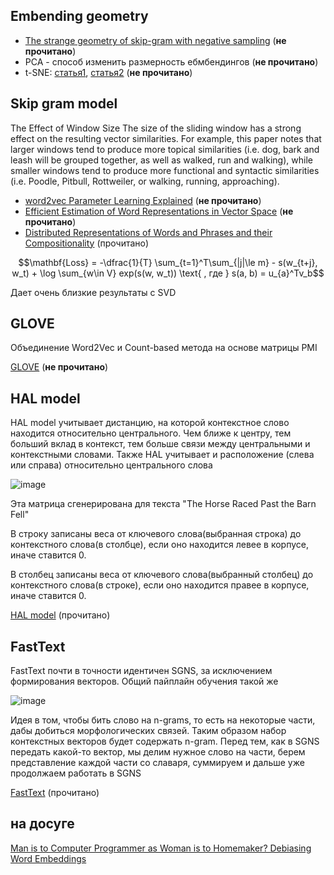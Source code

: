 ## Embending geometry

* [The strange geometry of skip-gram with negative sampling](https://aclanthology.org/D17-1308.pdf) (**не прочитано**)
* PCA - способ изменить размерность ебмбендингов (**не прочитано**)
* t-SNE: [статья1](https://distill.pub/2016/misread-tsne/), [статья2](https://datareview.info/article/algoritm-t-sne-illyustrirovannyiy-vvodnyiy-kurs/) (**не прочитано**)

## Skip gram model

The Effect of Window Size
The size of the sliding window has a strong effect on the resulting vector similarities. For example, this paper notes that larger windows tend to produce more topical similarities (i.e. dog, bark and leash will be grouped together, as well as walked, run and walking), while smaller windows tend to produce more functional and syntactic similarities (i.e. Poodle, Pitbull, Rottweiler, or walking, running, approaching).

* [word2vec Parameter Learning Explained](https://arxiv.org/pdf/1411.2738.pdf) (**не прочитано**)
* [Efficient Estimation of Word Representations in Vector Space](https://arxiv.org/pdf/1301.3781.pdf) (**не прочитано**)
* [Distributed Representations of Words and Phrases and their Compositionality](https://proceedings.neurips.cc/paper_files/paper/2013/file/9aa42b31882ec039965f3c4923ce901b-Paper.pdf) (прочитано)


$$\mathbf{Loss} = -\dfrac{1}{T} \sum_{t=1}^T\sum_{|j|\le m}  - s(w_{t+j}, w_t) + \log \sum_{w\in V} exp(s(w, w_t)) \text{   , где   } s(a, b) = u_{a}^Tv_b$$

Дает очень близкие результаты с SVD

## GLOVE
Объединение Word2Vec и Count-based метода на основе матрицы PMI

[GLOVE](https://aclanthology.org/D14-1162.pdf) (**не прочитано**)


## HAL model
HAL model учитывает дистанцию, на которой контекстное слово находится относительно центрального. Чем ближе к центру, тем больший вклад в контекст, тем больше связи между центральными и контекстными словами. Также HAL учитывает и расположение (слева или справа) относительно центрального слова

![image](https://github.com/Dima-Gri/NLP/assets/60757623/b54a2311-e8e1-48e9-848c-201946212548)

Эта матрица сгенерирована для текста "The Horse Raced Past the Barn Fell"

В строку записаны веса от ключевого слова(выбранная строка) до контекстного слова(в столбце), если оно находится левее в корпусе, иначе ставится 0.


В столбец записаны веса от ключевого слова(выбранный столбец) до контекстного слова(в строке), если оно находится правее в корпусе, иначе ставится 0.



[HAL model](https://link.springer.com/content/pdf/10.3758/BF03204766.pdf) (прочитано)

## FastText
FastText почти в точности идентичен SGNS, за исключением формирования векторов. Общий пайплайн обучения такой же

![image](https://github.com/Dima-Gri/NLP/assets/60757623/e73d216c-3001-43d6-bbac-c60597dddcfe)

Идея в том, чтобы бить слово на n-grams, то есть на некоторые части, дабы добиться морфологических связей. Таким образом набор контекстных векторов будет содержать n-gram. Перед тем, как в SGNS передать какой-то вектор, мы делим нужное слово на части, берем представление каждой части со славаря, суммируем и дальше уже продолжаем работать в SGNS

[FastText](https://arxiv.org/pdf/1607.04606.pdf) (прочитано)


## на досуге
[Man is to Computer Programmer as Woman is to Homemaker? Debiasing Word Embeddings](https://proceedings.neurips.cc/paper_files/paper/2016/file/a486cd07e4ac3d270571622f4f316ec5-Paper.pdf)

